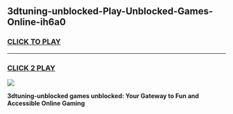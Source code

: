 
## 3dtuning-unblocked-Play-Unblocked-Games-Online-ih6a0
<h3>
<a href="https://premium76.site?title=3dtuning-unblocked&ref=25A">CLICK TO PLAY</a></h3>
<hr>

<h3>
<a href="https://premium76.site?title=3dtuning-unblocked&ref=25A">CLICK 2 PLAY</a>
  
</h3>

<a href="https://premium76.site?title=3dtuning-unblocked&ref=25A"><img src="https://clearcache.store/games.png"></a>


**3dtuning-unblocked games unblocked: Your Gateway to Fun and Accessible Online Gaming**
